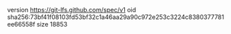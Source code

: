 version https://git-lfs.github.com/spec/v1
oid sha256:73bf41f08103fd53bf32c1a46aa29a90c972e253c3224c8380377781ee66558f
size 18853
